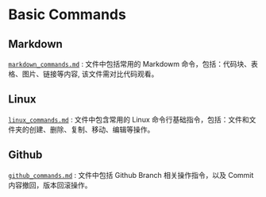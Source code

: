 # Basic Commands


## Markdown

[`markdown_commands.md`](./markdown_commands.md) : 文件中包括常用的 Markdowm 命令，包括：代码块、表格、图片、链接等内容, 该文件需对比代码观看。

## Linux

[`linux_commands.md`](./linux_commands.md) : 文件中包含常用的 Linux 命令行基础指令，包括：文件和文件夹的创建、删除、复制、移动、编辑等操作。

## Github

[`github_commands.md`](./github_commands.md) : 文件中包括 Github Branch 相关操作指令，以及 Commit 内容撤回，版本回滚操作。



